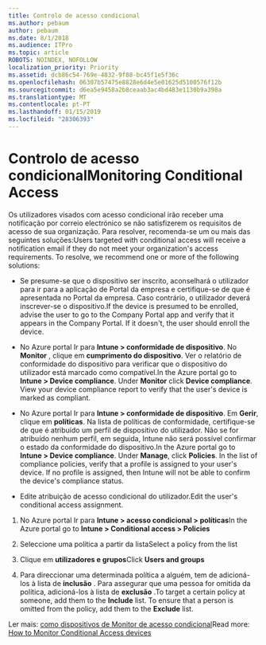 ```yaml
---
title: Controlo de acesso condicional
ms.author: pebaum
author: pebaum
ms.date: 8/1/2018
ms.audience: ITPro
ms.topic: article
ROBOTS: NOINDEX, NOFOLLOW
localization_priority: Priority
ms.assetid: dcb86c54-769e-4832-9f88-bc45f1e5f36c
ms.openlocfilehash: 06307b57475e8828e6d4e5e01625d5100576f12b
ms.sourcegitcommit: d6ea5e9458a2b8ceaab3ac4bd483e1130b9a398a
ms.translationtype: MT
ms.contentlocale: pt-PT
ms.lasthandoff: 01/15/2019
ms.locfileid: "28306393"
---
```

# <a name="monitoring-conditional-access"></a><span data-ttu-id="ce1d5-102">Controlo de acesso condicional</span><span class="sxs-lookup"><span data-stu-id="ce1d5-102">Monitoring Conditional Access</span></span>

<span data-ttu-id="ce1d5-p101">Os utilizadores visados com acesso condicional irão receber uma notificação por correio electrónico se não satisfizerem os requisitos de acesso de sua organização. Para resolver, recomenda-se um ou mais das seguintes soluções:</span><span class="sxs-lookup"><span data-stu-id="ce1d5-p101">Users targeted with conditional access will receive a notification email if they do not meet your organization's access requirements. To resolve, we recommend one or more of the following solutions:</span></span>
  
- <span data-ttu-id="ce1d5-p102">Se presume-se que o dispositivo ser inscrito, aconselhará o utilizador para ir para a aplicação de Portal da empresa e certifique-se de que é apresentada no Portal da empresa. Caso contrário, o utilizador deverá inscrever-se o dispositivo.</span><span class="sxs-lookup"><span data-stu-id="ce1d5-p102">If the device is presumed to be enrolled, advise the user to go to the Company Portal app and verify that it appears in the Company Portal. If it doesn't, the user should enroll the device.</span></span>
    
- <span data-ttu-id="ce1d5-p103">No Azure portal Ir para **Intune \> conformidade de dispositivo**. No **Monitor** , clique em **cumprimento do dispositivo**. Ver o relatório de conformidade do dispositivo para verificar que o dispositivo do utilizador está marcado como compatível.</span><span class="sxs-lookup"><span data-stu-id="ce1d5-p103">In the Azure portal go to **Intune \> Device compliance**. Under **Monitor** click **Device compliance**. View your device compliance report to verify that the user's device is marked as compliant.</span></span> 
    
- <span data-ttu-id="ce1d5-p104">No Azure portal Ir para **Intune \> conformidade de dispositivo**. Em **Gerir**, clique em **políticas**. Na lista de políticas de conformidade, certifique-se de que é atribuído um perfil de dispositivo do utilizador. Não se for atribuído nenhum perfil, em seguida, Intune não será possível confirmar o estado da conformidade do dispositivo.</span><span class="sxs-lookup"><span data-stu-id="ce1d5-p104">In the Azure portal go to **Intune \> Device compliance**. Under **Manage**, click **Policies**. In the list of compliance policies, verify that a profile is assigned to your user's device. If no profile is assigned, then Intune will not be able to confirm the device's compliance status.</span></span> 
    
- <span data-ttu-id="ce1d5-114">Edite atribuição de acesso condicional do utilizador.</span><span class="sxs-lookup"><span data-stu-id="ce1d5-114">Edit the user's conditional access assignment.</span></span>
    
1. <span data-ttu-id="ce1d5-115">No Azure portal Ir para **Intune \> acesso condicional \> políticas**</span><span class="sxs-lookup"><span data-stu-id="ce1d5-115">In the Azure portal go to **Intune \> Conditional access \> Policies**</span></span>
    
2. <span data-ttu-id="ce1d5-116">Seleccione uma política a partir da lista</span><span class="sxs-lookup"><span data-stu-id="ce1d5-116">Select a policy from the list</span></span>
    
3. <span data-ttu-id="ce1d5-117">Clique em **utilizadores e grupos**</span><span class="sxs-lookup"><span data-stu-id="ce1d5-117">Click **Users and groups**</span></span>
    
4. <span data-ttu-id="ce1d5-p105">Para direccionar uma determinada política a alguém, tem de adicioná-los à lista de **inclusão** . Para assegurar que uma pessoa for omitida da política, adicioná-los à lista de **exclusão** .</span><span class="sxs-lookup"><span data-stu-id="ce1d5-p105">To target a certain policy at someone, add them to the **Include** list. To ensure that a person is omitted from the policy, add them to the **Exclude** list.</span></span> 
    
<span data-ttu-id="ce1d5-120">Ler mais: [como dispositivos de Monitor de acesso condicional](https://docs.microsoft.com/en-us/intune/conditional-access-exchange-monitor)</span><span class="sxs-lookup"><span data-stu-id="ce1d5-120">Read more: [How to Monitor Conditional Access devices](https://docs.microsoft.com/en-us/intune/conditional-access-exchange-monitor)</span></span>
  

